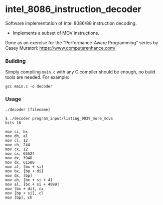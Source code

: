 # intel_8086_instruction_decoder
Software implementation of Intel 8086/88 instruction decoding.

* Implements a subset of MOV instructions. 

Done as an exercise for the "Performance-Aware Programming" series by Casey Muratori: https://www.computerenhance.com/

### Building

Simply compiling `main.c` with any C compiler should be enough, no build tools are needed. For example:    

`gcc main.c -o decoder`

### Usage

`./decoder [filename]`

```
$ ./decoder program_input/listing_0039_more_movs
bits 16

mov si, bx
mov dh, al
mov cl, 12
mov ch, 244
mov cx, 12
mov cx, 65524
mov dx, 3948
mov dx, 61588
mov al, [bx + si]
mov bx, [bp + di]
mov dx, [bp]
mov ah, [bx + si + 4]
mov al, [bx + si + 4999]
mov [bx + di], cx
mov [bp + si], cl
mov [bp], ch
```
